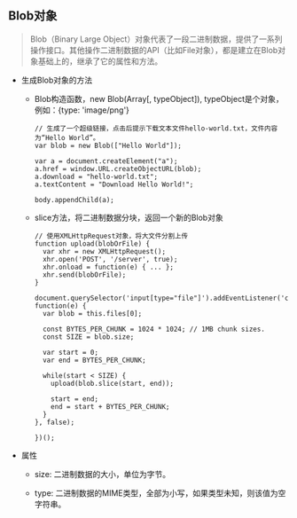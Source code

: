 ## Blob对象

  > Blob（Binary Large Object）对象代表了一段二进制数据，提供了一系列操作接口。其他操作二进制数据的API（比如File对象），都是建立在Blob对象基础上的，继承了它的属性和方法。

  - 生成Blob对象的方法

    + Blob构造函数，new Blob(Array[, typeObject]), typeObject是个对象，例如：{type: 'image/png'}

      ```
      // 生成了一个超级链接，点击后提示下载文本文件hello-world.txt，文件内容为“Hello World”。
      var blob = new Blob(["Hello World"]);

      var a = document.createElement("a");
      a.href = window.URL.createObjectURL(blob);
      a.download = "hello-world.txt";
      a.textContent = "Download Hello World!";

      body.appendChild(a);
      ```

    + slice方法，将二进制数据分块，返回一个新的Blob对象

      ```
      // 使用XMLHttpRequest对象，将大文件分割上传
      function upload(blobOrFile) {
        var xhr = new XMLHttpRequest();
        xhr.open('POST', '/server', true);
        xhr.onload = function(e) { ... };
        xhr.send(blobOrFile);
      }

      document.querySelector('input[type="file"]').addEventListener('change', function(e) {
        var blob = this.files[0];

        const BYTES_PER_CHUNK = 1024 * 1024; // 1MB chunk sizes.
        const SIZE = blob.size;

        var start = 0;
        var end = BYTES_PER_CHUNK;

        while(start < SIZE) {
          upload(blob.slice(start, end));

          start = end;
          end = start + BYTES_PER_CHUNK;
        }
      }, false);

      })();
      ```

  - 属性

    + size: 二进制数据的大小，单位为字节。

    + type: 二进制数据的MIME类型，全部为小写，如果类型未知，则该值为空字符串。
